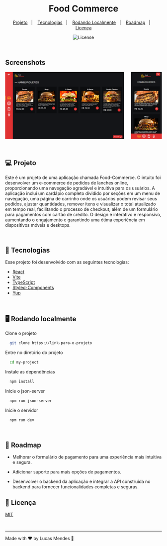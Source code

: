 <h1 align="center"> Food Commerce </h1>

<p align="center">
  <a href="#💻-projeto">Projeto</a>&nbsp;&nbsp;&nbsp;|&nbsp;&nbsp;&nbsp;
  <a href="#🖥️-rodando localmente">Tecnologias</a>&nbsp;&nbsp;&nbsp;|&nbsp;&nbsp;&nbsp;
  <a href="#🚀-tecnologias">Rodando Localmente</a>&nbsp;&nbsp;&nbsp;|&nbsp;&nbsp;&nbsp;
  <a href="#📝-roadmap">Roadmap</a>&nbsp;&nbsp;&nbsp;|&nbsp;&nbsp;&nbsp;
  <a href="#📜-licença">Licença</a>
</p>

<p align="center">
  <img alt="License" src="https://img.shields.io/static/v1?label=license&message=MIT&color=49AA26&labelColor=000000">
</p>

<br>

## Screenshots

![App Screenshot](project.png)

<br>

## 💻 Projeto

Este é um projeto de uma aplicação chamada Food-Commerce. O intuito foi desenvolver um e-commerce de pedidos de lanches online, proporcionando uma navegação agradável e intuitiva para os usuários. A aplicação inclui um cardápio completo dividido por seções em um menu de navegação, uma página de carrinho onde os usuários podem revisar seus pedidos, ajustar quantidades, remover itens e visualizar o total atualizado em tempo real, facilitando o processo de checkout, além de um formulário para pagamentos com cartão de crédito. O design é interativo e responsivo, aumentando o engajamento e garantindo uma ótima experiência em dispositivos móveis e desktops.

<br>

## 🚀 Tecnologias

Esse projeto foi desenvolvido com as seguintes tecnologias:

-  [React](https://reactjs.org/)
-  [Vite](https://vitejs.dev/)
-  [TypeScript](https://www.typescriptlang.org/)
-  [Styled-Components](https://styled-components.com/)
-  [Yup](https://github.com/jquense/yup)

<br>

## 🖥️ Rodando localmente

Clone o projeto

```bash
  git clone https://link-para-o-projeto
```

Entre no diretório do projeto

```bash
  cd my-project
```

Instale as dependências

```bash
  npm install
```

Inicie o json-server

```bash
  npm run json-server
```

Inicie o servidor

```bash
  npm run dev
```

<br>

## 📝 Roadmap

-  Melhorar o formulário de pagamento para uma experiência mais intuitiva e segura.

-  Adicionar suporte para mais opções de pagamentos.

-  Desenvolver o backend da aplicação e integrar a API construída no backend para fornecer funcionalidades completas e seguras.

## 📜 Licença

[MIT](https://choosealicense.com/licenses/mit/)

<br>

---

Made with ♥ by Lucas Mendes :wave:

